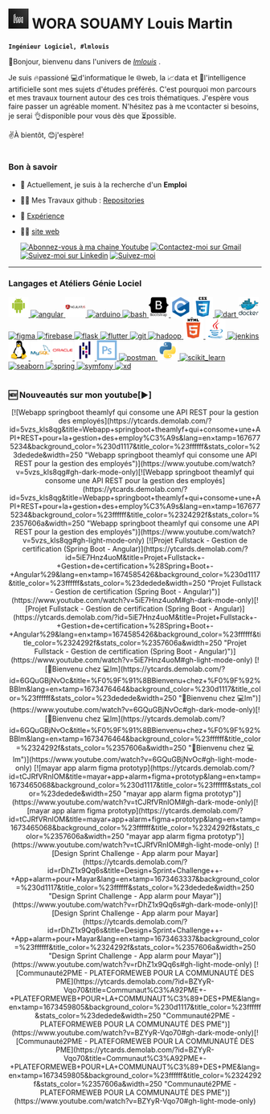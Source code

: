 

# ![lmlouis](img/lm-mini-logo.png) WORA SOUAMY Louis Martin
**`Ingénieur Logiciel, #lmlouis`**

👋Bonjour, bienvenu dans l'univers de *[lmlouis](https://github.com/lmlouis)* . 

Je suis 🔥passioné 💻d'informatique le 🌐web, la 📈data et 🦾l'intelligence artificielle sont mes sujets d'études préférés. C'est pourquoi mon parcours et mes travaux tournent autour des ces trois thématiques. J'espère vous faire passer un agréable moment. N'hésitez pas à me 📞contacter si besoins, je serai 👌disponible pour vous dès que ⏳possible.

✌️À bientôt, 😊j'espère!
#
### Bon à savoir 

- 🔭 Actuellement, je suis à la recherche d'un **Emploi**

- 👨‍💻 Mes Travaux github : [Repositories](https://github.com/lmlouis?tab=repositories)

- 📄 [Expérience](https://www.linkedin.com/in/lmlouis/)

- 👨‍💻 [site web](https://square-zebra-86194.stackbit.app/)

  <a href="https://www.youtube.com/@dev.lmlouis" target="_blank"><img title="Abonnez-vous à ma chaine Youtube" src="https://img.shields.io/badge/YouTube-FF0000?style=for-the-badge&logo=youtube&logoColor=white" target="_blank"></a>
  <a href = "mailto:louiswora1@gmail.com"><img title="Contactez-moi sur Gmail" src="https://img.shields.io/badge/-Gmail-%23333?style=for-the-badge&logo=gmail&logoColor=white" target="_blank"></a>
  <a href="https://www.linkedin.com/in/lmlouis" target="_blank"><img title="Suivez-moi sur Linkedin" src="https://img.shields.io/badge/-LinkedIn-%230077B5?style=for-the-badge&logo=linkedin&logoColor=white" target="_blank"></a> 
   <a href="https://github.com/lmlouis?tab=followers">
         <img alt="Suivez-moi" title="Suivez-moi sur Github" src="https://custom-icon-badges.demolab.com/github/followers/lmlouis?color=236ad3&labelColor=1155ba&style=for-the-badge&logo=person-add&label=Follow&logoColor=white"/></a>

---

<h3 align="left">Langages et Atéliers Génie Lociel </h3>


<p align="left"> <a href="https://developer.android.com" target="_blank" rel="noreferrer"> <img src="https://raw.githubusercontent.com/devicons/devicon/master/icons/android/android-original-wordmark.svg" alt="android" width="40" height="40"/> </a> <a href="https://angular.io" target="_blank" rel="noreferrer"> <img src="https://angular.io/assets/images/logos/angular/angular.svg" alt="angular" width="40" height="40"/> </a> <a href="https://angular.io" target="_blank" rel="noreferrer"> <img src="https://raw.githubusercontent.com/devicons/devicon/master/icons/angularjs/angularjs-original-wordmark.svg" alt="angularjs" width="40" height="40"/> </a> <a href="https://www.arduino.cc/" target="_blank" rel="noreferrer"> <img src="https://cdn.worldvectorlogo.com/logos/arduino-1.svg" alt="arduino" width="40" height="40"/> </a> <a href="https://www.gnu.org/software/bash/" target="_blank" rel="noreferrer"> <img src="https://www.vectorlogo.zone/logos/gnu_bash/gnu_bash-icon.svg" alt="bash" width="40" height="40"/> </a> <a href="https://getbootstrap.com" target="_blank" rel="noreferrer"> <img src="https://raw.githubusercontent.com/devicons/devicon/master/icons/bootstrap/bootstrap-plain-wordmark.svg" alt="bootstrap" width="40" height="40"/> </a> <a href="https://www.cprogramming.com/" target="_blank" rel="noreferrer"> <img src="https://raw.githubusercontent.com/devicons/devicon/master/icons/c/c-original.svg" alt="c" width="40" height="40"/> </a> <a href="https://www.w3schools.com/css/" target="_blank" rel="noreferrer"> <img src="https://raw.githubusercontent.com/devicons/devicon/master/icons/css3/css3-original-wordmark.svg" alt="css3" width="40" height="40"/> </a> <a href="https://dart.dev" target="_blank" rel="noreferrer"> <img src="https://www.vectorlogo.zone/logos/dartlang/dartlang-icon.svg" alt="dart" width="40" height="40"/> </a> <a href="https://www.docker.com/" target="_blank" rel="noreferrer"> <img src="https://raw.githubusercontent.com/devicons/devicon/master/icons/docker/docker-original-wordmark.svg" alt="docker" width="40" height="40"/> </a> <a href="https://www.figma.com/" target="_blank" rel="noreferrer"> <img src="https://www.vectorlogo.zone/logos/figma/figma-icon.svg" alt="figma" width="40" height="40"/> </a> <a href="https://firebase.google.com/" target="_blank" rel="noreferrer"> <img src="https://www.vectorlogo.zone/logos/firebase/firebase-icon.svg" alt="firebase" width="40" height="40"/> </a> <a href="https://flask.palletsprojects.com/" target="_blank" rel="noreferrer"> <img src="https://www.vectorlogo.zone/logos/pocoo_flask/pocoo_flask-icon.svg" alt="flask" width="40" height="40"/> </a> <a href="https://flutter.dev" target="_blank" rel="noreferrer"> <img src="https://www.vectorlogo.zone/logos/flutterio/flutterio-icon.svg" alt="flutter" width="40" height="40"/> </a> <a href="https://git-scm.com/" target="_blank" rel="noreferrer"> <img src="https://www.vectorlogo.zone/logos/git-scm/git-scm-icon.svg" alt="git" width="40" height="40"/> </a> <a href="https://hadoop.apache.org/" target="_blank" rel="noreferrer"> <img src="https://www.vectorlogo.zone/logos/apache_hadoop/apache_hadoop-icon.svg" alt="hadoop" width="40" height="40"/> </a> <a href="https://www.w3.org/html/" target="_blank" rel="noreferrer"> <img src="https://raw.githubusercontent.com/devicons/devicon/master/icons/html5/html5-original-wordmark.svg" alt="html5" width="40" height="40"/> </a> <a href="https://www.java.com" target="_blank" rel="noreferrer"> <img src="https://raw.githubusercontent.com/devicons/devicon/master/icons/java/java-original.svg" alt="java" width="40" height="40"/> </a> <a href="https://www.jenkins.io" target="_blank" rel="noreferrer"> <img src="https://www.vectorlogo.zone/logos/jenkins/jenkins-icon.svg" alt="jenkins" width="40" height="40"/> </a> <a href="https://www.linux.org/" target="_blank" rel="noreferrer"> <img src="https://raw.githubusercontent.com/devicons/devicon/master/icons/linux/linux-original.svg" alt="linux" width="40" height="40"/> </a> <a href="https://www.mysql.com/" target="_blank" rel="noreferrer"> <img src="https://raw.githubusercontent.com/devicons/devicon/master/icons/mysql/mysql-original-wordmark.svg" alt="mysql" width="40" height="40"/> </a> <a href="https://www.oracle.com/" target="_blank" rel="noreferrer"> <img src="https://raw.githubusercontent.com/devicons/devicon/master/icons/oracle/oracle-original.svg" alt="oracle" width="40" height="40"/> </a> <a href="https://pandas.pydata.org/" target="_blank" rel="noreferrer"> <img src="https://raw.githubusercontent.com/devicons/devicon/2ae2a900d2f041da66e950e4d48052658d850630/icons/pandas/pandas-original.svg" alt="pandas" width="40" height="40"/> </a> <a href="https://www.photoshop.com/en" target="_blank" rel="noreferrer"> <img src="https://raw.githubusercontent.com/devicons/devicon/master/icons/photoshop/photoshop-line.svg" alt="photoshop" width="40" height="40"/> </a> <a href="https://postman.com" target="_blank" rel="noreferrer"> <img src="https://www.vectorlogo.zone/logos/getpostman/getpostman-icon.svg" alt="postman" width="40" height="40"/> </a> <a href="https://www.python.org" target="_blank" rel="noreferrer"> <img src="https://raw.githubusercontent.com/devicons/devicon/master/icons/python/python-original.svg" alt="python" width="40" height="40"/> </a> <a href="https://scikit-learn.org/" target="_blank" rel="noreferrer"> <img src="https://upload.wikimedia.org/wikipedia/commons/0/05/Scikit_learn_logo_small.svg" alt="scikit_learn" width="40" height="40"/> </a> <a href="https://seaborn.pydata.org/" target="_blank" rel="noreferrer"> <img src="https://seaborn.pydata.org/_images/logo-mark-lightbg.svg" alt="seaborn" width="40" height="40"/> </a> <a href="https://spring.io/" target="_blank" rel="noreferrer"> <img src="https://www.vectorlogo.zone/logos/springio/springio-icon.svg" alt="spring" width="40" height="40"/> </a> <a href="https://symfony.com" target="_blank" rel="noreferrer"> <img src="https://symfony.com/logos/symfony_black_03.svg" alt="symfony" width="40" height="40"/> </a> <a href="https://www.adobe.com/products/xd.html" target="_blank" rel="noreferrer"> <img src="https://cdn.worldvectorlogo.com/logos/adobe-xd.svg" alt="xd" width="40" height="40"/> </a> </p>


#

### 🆕 Nouveautés sur mon youtube[▶️]
<p align="center">
<!-- BEGIN YOUTUBE-CARDS -->
[![Webapp springboot theamlyf qui consome une API REST pour la gestion des employés](https://ytcards.demolab.com/?id=5vzs_kls8qg&title=Webapp+springboot+theamlyf+qui+consome+une+API+REST+pour+la+gestion+des+employ%C3%A9s&lang=en&timestamp=1676775234&background_color=%230d1117&title_color=%23ffffff&stats_color=%23dedede&width=250 "Webapp springboot theamlyf qui consome une API REST pour la gestion des employés")](https://www.youtube.com/watch?v=5vzs_kls8qg#gh-dark-mode-only)[![Webapp springboot theamlyf qui consome une API REST pour la gestion des employés](https://ytcards.demolab.com/?id=5vzs_kls8qg&title=Webapp+springboot+theamlyf+qui+consome+une+API+REST+pour+la+gestion+des+employ%C3%A9s&lang=en&timestamp=1676775234&background_color=%23ffffff&title_color=%2324292f&stats_color=%2357606a&width=250 "Webapp springboot theamlyf qui consome une API REST pour la gestion des employés")](https://www.youtube.com/watch?v=5vzs_kls8qg#gh-light-mode-only)
[![Projet Fullstack - Gestion de certification (Spring Boot - Angular)](https://ytcards.demolab.com/?id=5iE7Hnz4uoM&title=Projet+Fullstack+-+Gestion+de+certification+%28Spring+Boot+-+Angular%29&lang=en&timestamp=1674585426&background_color=%230d1117&title_color=%23ffffff&stats_color=%23dedede&width=250 "Projet Fullstack - Gestion de certification (Spring Boot - Angular)")](https://www.youtube.com/watch?v=5iE7Hnz4uoM#gh-dark-mode-only)[![Projet Fullstack - Gestion de certification (Spring Boot - Angular)](https://ytcards.demolab.com/?id=5iE7Hnz4uoM&title=Projet+Fullstack+-+Gestion+de+certification+%28Spring+Boot+-+Angular%29&lang=en&timestamp=1674585426&background_color=%23ffffff&title_color=%2324292f&stats_color=%2357606a&width=250 "Projet Fullstack - Gestion de certification (Spring Boot - Angular)")](https://www.youtube.com/watch?v=5iE7Hnz4uoM#gh-light-mode-only)
[![👋Bienvenu chez 💻lm](https://ytcards.demolab.com/?id=6GQuGBjNvOc&title=%F0%9F%91%8BBienvenu+chez+%F0%9F%92%BBlm&lang=en&timestamp=1673476464&background_color=%230d1117&title_color=%23ffffff&stats_color=%23dedede&width=250 "👋Bienvenu chez 💻lm")](https://www.youtube.com/watch?v=6GQuGBjNvOc#gh-dark-mode-only)[![👋Bienvenu chez 💻lm](https://ytcards.demolab.com/?id=6GQuGBjNvOc&title=%F0%9F%91%8BBienvenu+chez+%F0%9F%92%BBlm&lang=en&timestamp=1673476464&background_color=%23ffffff&title_color=%2324292f&stats_color=%2357606a&width=250 "👋Bienvenu chez 💻lm")](https://www.youtube.com/watch?v=6GQuGBjNvOc#gh-light-mode-only)
[![mayar app alarm figma prototyp](https://ytcards.demolab.com/?id=tCJRfVRnIOM&title=mayar+app+alarm+figma+prototyp&lang=en&timestamp=1673465068&background_color=%230d1117&title_color=%23ffffff&stats_color=%23dedede&width=250 "mayar app alarm figma prototyp")](https://www.youtube.com/watch?v=tCJRfVRnIOM#gh-dark-mode-only)[![mayar app alarm figma prototyp](https://ytcards.demolab.com/?id=tCJRfVRnIOM&title=mayar+app+alarm+figma+prototyp&lang=en&timestamp=1673465068&background_color=%23ffffff&title_color=%2324292f&stats_color=%2357606a&width=250 "mayar app alarm figma prototyp")](https://www.youtube.com/watch?v=tCJRfVRnIOM#gh-light-mode-only)
[![Design Sprint Challenge  - App alarm pour Mayar](https://ytcards.demolab.com/?id=rDhZ1x9Qq6s&title=Design+Sprint+Challenge++-+App+alarm+pour+Mayar&lang=en&timestamp=1673463337&background_color=%230d1117&title_color=%23ffffff&stats_color=%23dedede&width=250 "Design Sprint Challenge  - App alarm pour Mayar")](https://www.youtube.com/watch?v=rDhZ1x9Qq6s#gh-dark-mode-only)[![Design Sprint Challenge  - App alarm pour Mayar](https://ytcards.demolab.com/?id=rDhZ1x9Qq6s&title=Design+Sprint+Challenge++-+App+alarm+pour+Mayar&lang=en&timestamp=1673463337&background_color=%23ffffff&title_color=%2324292f&stats_color=%2357606a&width=250 "Design Sprint Challenge  - App alarm pour Mayar")](https://www.youtube.com/watch?v=rDhZ1x9Qq6s#gh-light-mode-only)
[![Communauté2PME - PLATEFORMEWEB POUR LA COMMUNAUTÉ DES PME](https://ytcards.demolab.com/?id=BZYyR-Vqo70&title=Communaut%C3%A92PME+-+PLATEFORMEWEB+POUR+LA+COMMUNAUT%C3%89+DES+PME&lang=en&timestamp=1673459805&background_color=%230d1117&title_color=%23ffffff&stats_color=%23dedede&width=250 "Communauté2PME - PLATEFORMEWEB POUR LA COMMUNAUTÉ DES PME")](https://www.youtube.com/watch?v=BZYyR-Vqo70#gh-dark-mode-only)[![Communauté2PME - PLATEFORMEWEB POUR LA COMMUNAUTÉ DES PME](https://ytcards.demolab.com/?id=BZYyR-Vqo70&title=Communaut%C3%A92PME+-+PLATEFORMEWEB+POUR+LA+COMMUNAUT%C3%89+DES+PME&lang=en&timestamp=1673459805&background_color=%23ffffff&title_color=%2324292f&stats_color=%2357606a&width=250 "Communauté2PME - PLATEFORMEWEB POUR LA COMMUNAUTÉ DES PME")](https://www.youtube.com/watch?v=BZYyR-Vqo70#gh-light-mode-only)
<!-- END YOUTUBE-CARDS -->
<p>





